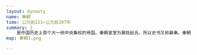 ```yaml
---
layout: dynasty
name: 秦朝
time: 公元前221—公元前207年
summary: |
    是中国历史上首个大一统中央集权的帝国。秦朝皇室为嬴姓赵氏，所以史书又称嬴秦。秦朝源自周朝诸侯国秦国。公元前905年，秦非子因善于养马，得到周孝王的赏识，受爵获封秦地，成为秦国始封君，建立秦国，号称秦嬴。前770年，秦襄公在东周周平王东迁时有功，受封于关中平原，成为一方诸侯。战国时期，秦国根据礼记总结的“今天下车同轨，书同文，行同轮”，推行车辆统一道路，书籍统一文字，行为统一伦理，并在政治、军事、经济、交通方面，实施商鞅变法，成为天下第一强国。前230年至前221年，到秦王嬴政陆续攻灭其他六个主要诸侯国，一统中原，史称秦朝。
map: 秦朝1.png

---
```

